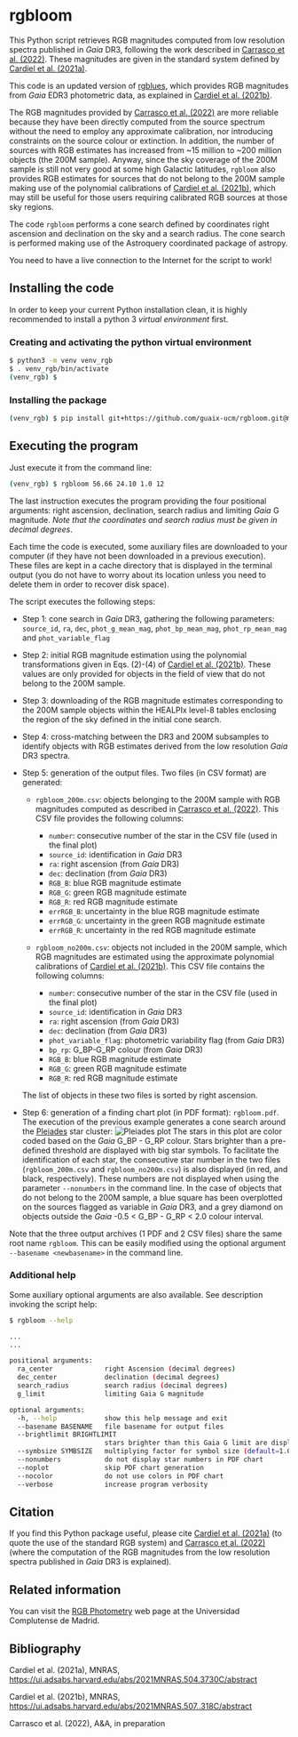 # rgbloom

This Python script retrieves RGB magnitudes computed from low resolution
spectra published in *Gaia* DR3, following the work described in 
[Carrasco et al. (2022)](#3).
These magnitudes are given in the standard system defined by
[Cardiel et al. (2021a)](#1).

This code is an updated version of [rgblues](https://github.com/guaix-ucm/rgblues),
which provides RGB magnitudes from *Gaia* EDR3 photometric data, as
explained in [Cardiel et al. (2021b)](#2).

The RGB magnitudes provided by [Carrasco et al. (2022)](#3) 
are more reliable because 
they have been directly computed from the source spectrum without
the need to employ any approximate calibration, nor introducing
constraints on the source colour or extinction. In addition, the number
of sources with RGB estimates has increased from ~15 million to
~200 million objects (the 200M sample). Anyway, since the sky 
coverage of the 200M sample is still not very good at some 
high Galactic latitudes, `rgbloom` also provides RGB estimates
for sources that do not belong to the 200M sample making use of the
polynomial calibrations of [Cardiel et al. (2021b)](#2), which
may still be useful for those users requiring calibrated RGB 
sources at those sky regions.

The code `rgbloom` performs a cone search defined by coordinates 
right ascension and declination on the sky and a search radius.
The cone search is performed making use of the Astroquery coordinated 
package of astropy. 

You need to have a live connection to the Internet for 
the script to work!

## Installing the code

In order to keep your current Python installation clean, it is highly 
recommended to install a python 3 *virtual environment* first.

### Creating and activating the python virtual environment

```bash
$ python3 -m venv venv_rgb
$ . venv_rgb/bin/activate
(venv_rgb) $
```

### Installing the package

```bash
(venv_rgb) $ pip install git+https://github.com/guaix-ucm/rgbloom.git@main#egg=rgbloom
```



## Executing the program

Just execute it from the command line:

```bash
(venv_rgb) $ rgbloom 56.66 24.10 1.0 12
```

The last instruction executes the program providing the 
four positional arguments: right ascension, declination, search radius and 
limiting *Gaia* G magnitude. *Note that the coordinates and search radius 
must be given in decimal degrees*.

Each time the code is executed, some auxiliary files are
downloaded to your computer (if they have not been downloaded
in a previous execution). These files are kept in a cache directory
that is displayed in the terminal output (you do not have to worry
about its location unless you need to delete them in order to
recover disk space).

The script executes the following steps:

- Step 1: cone search in *Gaia* DR3, gathering the following parameters: 
  `source_id`, `ra`, `dec`, `phot_g_mean_mag`, `phot_bp_mean_mag`,
  `phot_rp_mean_mag` and `phot_variable_flag`

- Step 2: initial RGB magnitude estimation using the polynomial 
  transformations given in Eqs. (2)-(4) of [Cardiel et al. (2021b)](#2).
  These values are only provided for objects in the field of view 
  that do not belong to the 200M sample.
  
- Step 3: downloading of the RGB magnitude estimates corresponding to 
  the 200M sample objects within the HEALPIx level-8 tables enclosing 
  the region of the sky defined in the initial cone search.
  
- Step 4: cross-matching between the DR3 and 200M subsamples to identify objects
  with RGB estimates derived from the low resolution *Gaia* DR3 spectra.
  
- Step 5: generation of the output files. Two files (in CSV format) are 
  generated: 

    - `rgbloom_200m.csv`: objects belonging to the 200M sample 
      with RGB magnitudes computed as described in [Carrasco et al. (2022)](#3).
      This CSV file provides the following columns:
      - `number`: consecutive number of the star in the CSV file (used in the final plot)
      - `source_id`: identification in *Gaia* DR3
      - `ra`: right ascension (from *Gaia* DR3)
      - `dec`: declination (from *Gaia* DR3)
      - `RGB_B`: blue RGB magnitude estimate
      - `RGB_G`: green RGB magnitude estimate
      - `RGB_R`: red RGB magnitude estimate
      - `errRGB_B`: uncertainty in the blue RGB magnitude estimate
      - `errRGB_G`: uncertainty in the green RGB magnitude estimate
      - `errRGB_R`: uncertainty in the red RGB magnitude estimate

    - `rgbloom_no200m.csv`: objects not included in the 200M sample, which
      RGB magnitudes are estimated using the approximate polynomial
      calibrations of [Cardiel et al. (2021b)](#2).
      This CSV file contains the following columns:
      - `number`: consecutive number of the star in the CSV file (used in the final plot)
      - `source_id`: identification in *Gaia* DR3
      - `ra`: right ascension (from *Gaia* DR3)
      - `dec`: declination (from *Gaia* DR3)
      - `phot_variable_flag`: photometric variability flag (from *Gaia* DR3)
      - `bp_rp`: G_BP-G_RP colour (from *Gaia* DR3)
      - `RGB_B`: blue RGB magnitude estimate
      - `RGB_G`: green RGB magnitude estimate
      - `RGB_R`: red RGB magnitude estimate

  The list of objects in these two files is sorted by right ascension.

- Step 6: generation of a finding chart plot (in PDF format): `rgbloom.pdf`. 
  The execution of the previous example generates a cone search around 
  the [Pleiades](https://en.wikipedia.org/wiki/Pleiades) star cluster:
  ![Pleiades plot](http://nartex.hst.ucm.es/~ncl/rgbphot/gaiaDR3/pleiades_v2.png)
  The stars in this plot are color coded based on the *Gaia* G_BP - G_RP 
  colour. Stars brighter than a pre-defined threshold are displayed 
  with big star symbols. To facilitate the identification of each star, the
  consecutive star number in the two files (`rgbloom_200m.csv` and
  `rgbloom_no200m.csv`) is also displayed (in red,
  and black, respectively). These numbers are not displayed when using the
  parameter `--nonumbers` in the command line. In the case of objects that 
  do not belong to the 200M sample, a blue square 
  has been overplotted on the sources flagged as variable in *Gaia* DR3, 
  and a grey diamond on objects outside the *Gaia* -0.5 < G_BP - G_RP < 2.0 colour interval.

Note that the three output archives (1 PDF and 2 CSV files) share the same root
name `rgbloom`. This can be easily modified using the optional argument
`--basename <newbasename>` in the command line.

### Additional help

Some auxiliary optional arguments are also available. See description 
invoking the script help:

```bash
$ rgbloom --help

...
...

positional arguments:
  ra_center             right Ascension (decimal degrees)
  dec_center            declination (decimal degrees)
  search_radius         search radius (decimal degrees)
  g_limit               limiting Gaia G magnitude

optional arguments:
  -h, --help            show this help message and exit
  --basename BASENAME   file basename for output files
  --brightlimit BRIGHTLIMIT
                        stars brighter than this Gaia G limit are displayed with star symbols (default=8.0)
  --symbsize SYMBSIZE   multiplying factor for symbol size (default=1.0)
  --nonumbers           do not display star numbers in PDF chart
  --noplot              skip PDF chart generation
  --nocolor             do not use colors in PDF chart
  --verbose             increase program verbosity
```

## Citation

If you find this Python package useful, 
please cite [Cardiel et al. (2021a)](#3)
(to quote the use of the standard RGB system)
and [Carrasco et al. (2022)](#3) (where the computation of the RGB magnitudes
from the low resolution spectra published in *Gaia* DR3 is explained).

## Related information

You can visit the [RGB Photometry](https://guaix.ucm.es/rgbphot) web page at
the Universidad Complutense de Madrid.

## Bibliography

<a id="1">Cardiel et al. (2021a)</a>, 
MNRAS, https://ui.adsabs.harvard.edu/abs/2021MNRAS.504.3730C/abstract

<a id="2">Cardiel et al. (2021b)</a>, 
MNRAS, https://ui.adsabs.harvard.edu/abs/2021MNRAS.507..318C/abstract

<a id="3">Carrasco et al. (2022)</a>, 
A&A, in preparation
